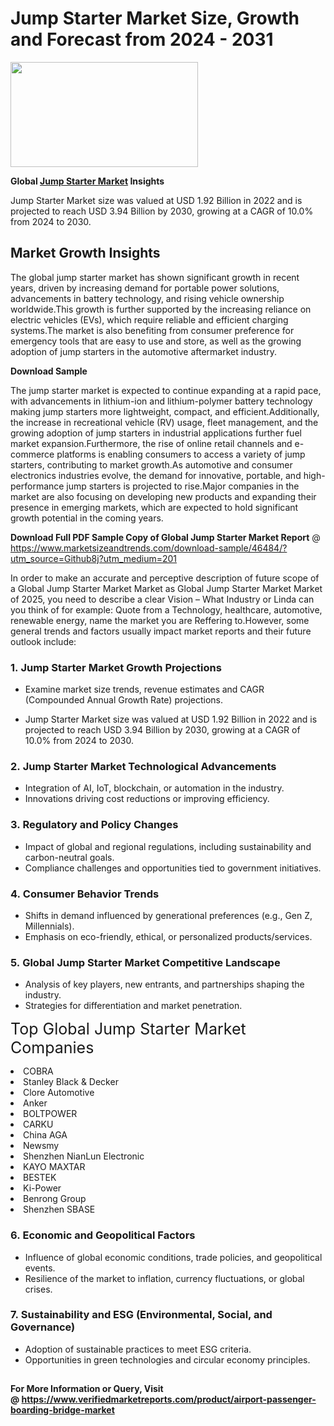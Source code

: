 <H1>Jump Starter Market Size, Growth and Forecast from 2024 - 2031</H1><img class="aligncenter size-medium wp-image-584254" src="https://thirdeyenews.in/wp-content/uploads/2024/09/Global-Market-Research-300x168.jpeg" alt="" width="300" height="168" /><p><strong>Global&nbsp;<a href="https://www.marketsizeandtrends.com/download-sample/46484/?utm_source=Github8j?utm_medium=201">Jump Starter Market</a> Insights</strong></p><p>Jump Starter Market size was valued at USD 1.92 Billion in 2022 and is projected to reach USD 3.94 Billion by 2030, growing at a CAGR of 10.0% from 2024 to 2030.</p><p><h2>Market Growth Insights</h2> <p>The global jump starter market has shown significant growth in recent years, driven by increasing demand for portable power solutions, advancements in battery technology, and rising vehicle ownership worldwide.This growth is further supported by the increasing reliance on electric vehicles (EVs), which require reliable and efficient charging systems.The market is also benefiting from consumer preference for emergency tools that are easy to use and store, as well as the growing adoption of jump starters in the automotive aftermarket industry.</p> <p><strong>Download Sample</strong></p> <p>The jump starter market is expected to continue expanding at a rapid pace, with advancements in lithium-ion and lithium-polymer battery technology making jump starters more lightweight, compact, and efficient.Additionally, the increase in recreational vehicle (RV) usage, fleet management, and the growing adoption of jump starters in industrial applications further fuel market expansion.Furthermore, the rise of online retail channels and e-commerce platforms is enabling consumers to access a variety of jump starters, contributing to market growth.As automotive and consumer electronics industries evolve, the demand for innovative, portable, and high-performance jump starters is projected to rise.Major companies in the market are also focusing on developing new products and expanding their presence in emerging markets, which are expected to hold significant growth potential in the coming years.</p> <p><span class=""><strong>Download Full PDF Sample Copy of Global Jump Starter Market Report</strong> @ <a href="https://www.marketsizeandtrends.com/download-sample/46484/?utm_source=Github8j?utm_medium=201" target="_blank">https://www.marketsizeandtrends.com/download-sample/46484/?utm_source=Github8j?utm_medium=201</a></span></p><p>In order to make an accurate and perceptive description of future scope of a Global&nbsp;Jump Starter Market Market as Global&nbsp;Jump Starter Market Market of 2025, you need to describe a clear Vision &ndash; What Industry or Linda can you think of for example: Quote from a Technology, healthcare, automotive, renewable energy, name the market you are Reffering to.However, some general trends and factors usually impact market reports and their future outlook include:</p><h3>1.&nbsp;<strong>Jump Starter Market Growth Projections</strong></h3><ul><li>Examine market size trends, revenue estimates and CAGR (Compounded Annual Growth Rate) projections.</li><li><p>Jump Starter Market size was valued at USD 1.92 Billion in 2022 and is projected to reach USD 3.94 Billion by 2030, growing at a CAGR of 10.0% from 2024 to 2030.</p></li></ul><h3>2.&nbsp;<strong>Jump Starter Market Technological Advancements</strong></h3><ul><li>Integration of AI, IoT, blockchain, or automation in the industry.</li><li>Innovations driving cost reductions or improving efficiency.</li></ul><h3>3.&nbsp;<strong>Regulatory and Policy Changes</strong></h3><ul><li>Impact of global and regional regulations, including sustainability and carbon-neutral goals.</li><li>Compliance challenges and opportunities tied to government initiatives.</li></ul><h3>4.&nbsp;<strong>Consumer Behavior Trends</strong></h3><ul><li>Shifts in demand influenced by generational preferences (e.g., Gen Z, Millennials).</li><li>Emphasis on eco-friendly, ethical, or personalized products/services.</li></ul><h3>5.&nbsp;<strong>Global Jump Starter Market Competitive Landscape</strong></h3><ul><li>Analysis of key players, new entrants, and partnerships shaping the industry.</li><li>Strategies for differentiation and market penetration.</li></ul><p data-pm-slice="1 1 []"><span style="color: inherit; font-family: inherit; font-size: 25px;">Top Global Jump Starter Market Companies</span></p><div class="" data-test-id=""><p><li>COBRA</li><li> Stanley Black & Decker</li><li> Clore Automotive</li><li> Anker</li><li> BOLTPOWER</li><li> CARKU</li><li> China AGA</li><li> Newsmy</li><li> Shenzhen NianLun Electronic</li><li> KAYO MAXTAR</li><li> BESTEK</li><li> Ki-Power</li><li> Benrong Group</li><li> Shenzhen SBASE</li></p></div><h3>6.&nbsp;<strong>Economic and Geopolitical Factors</strong></h3><ul><li>Influence of global economic conditions, trade policies, and geopolitical events.</li><li>Resilience of the market to inflation, currency fluctuations, or global crises.</li></ul><h3>7.&nbsp;<strong>Sustainability and ESG (Environmental, Social, and Governance)</strong></h3><ul><li>Adoption of sustainable practices to meet ESG criteria.</li><li>Opportunities in green technologies and circular economy principles.</li></ul><h2><strong style="font-size: 14px;">For More Information or Query, Visit @&nbsp;</strong><a style="background-color: #ffffff; font-size: 14px;" href="https://www.marketsizeandtrends.com/report/jump-starter-market/" target="_blank">https://www.verifiedmarketreports.com/product/airport-passenger-boarding-bridge-market</a></h2>